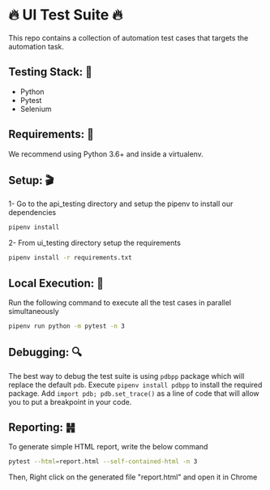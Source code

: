 # 🔥 UI Test Suite 🔥

This repo contains a collection of automation test cases that targets the automation task.

## Testing Stack: 🔑 
- Python
- Pytest
- Selenium

## Requirements: 🔧
We recommend using Python 3.6+ and inside a virtualenv.

## Setup: 🎬
1- Go to the api_testing directory and setup the pipenv to install our dependencies
```bash
pipenv install
```

2- From ui_testing directory setup the requirements
```bash
pipenv install -r requirements.txt
```

## Local Execution: 🤖

Run the following command to execute all the test cases in parallel simultaneously
```bash
pipenv run python -m pytest -n 3
```


## Debugging: 🔍

The best way to debug the test suite is using `pdbpp` package which will replace the default `pdb`. Execute `pipenv install pdbpp` to install the required package. Add `import pdb; pdb.set_trace()` as a line of code that will allow you to put a breakpoint in your code.


## Reporting: ䷽

To generate simple HTML report, write the below command

```bash
pytest --html=report.html --self-contained-html -n 3
```
Then, Right click on the generated file "report.html" and open it in Chrome